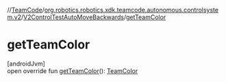 //[TeamCode](../../../index.md)/[org.robotics.robotics.xdk.teamcode.autonomous.controlsystem.v2](../index.md)/[V2ControlTestAutoMoveBackwards](index.md)/[getTeamColor](get-team-color.md)

# getTeamColor

[androidJvm]\
open override fun [getTeamColor](get-team-color.md)(): [TeamColor](../../org.robotics.robotics.xdk.teamcode.autonomous.detection/-team-color/index.md)
